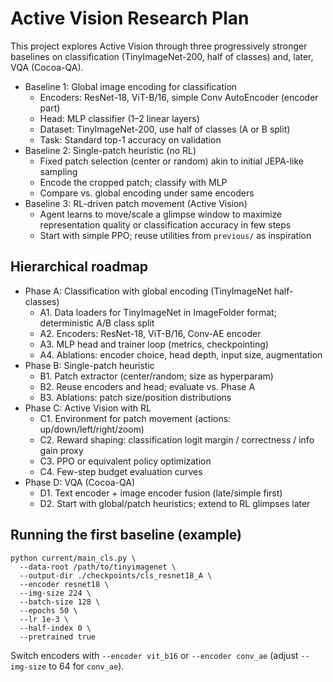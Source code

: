 # Active Vision Research Plan

This project explores Active Vision through three progressively stronger baselines on classification (TinyImageNet-200, half of classes) and, later, VQA (Cocoa-QA).

- Baseline 1: Global image encoding for classification
  - Encoders: ResNet-18, ViT-B/16, simple Conv AutoEncoder (encoder part)
  - Head: MLP classifier (1–2 linear layers)
  - Dataset: TinyImageNet-200, use half of classes (A or B split)
  - Task: Standard top-1 accuracy on validation
- Baseline 2: Single-patch heuristic (no RL)
  - Fixed patch selection (center or random) akin to initial JEPA-like sampling
  - Encode the cropped patch; classify with MLP
  - Compare vs. global encoding under same encoders
- Baseline 3: RL-driven patch movement (Active Vision)
  - Agent learns to move/scale a glimpse window to maximize representation quality or classification accuracy in few steps
  - Start with simple PPO; reuse utilities from `previous/` as inspiration
  
## Hierarchical roadmap

- Phase A: Classification with global encoding (TinyImageNet half-classes)
  - A1. Data loaders for TinyImageNet in ImageFolder format; deterministic A/B class split
  - A2. Encoders: ResNet-18, ViT-B/16, Conv-AE encoder
  - A3. MLP head and trainer loop (metrics, checkpointing)
  - A4. Ablations: encoder choice, head depth, input size, augmentation
- Phase B: Single-patch heuristic
  - B1. Patch extractor (center/random; size as hyperparam)
  - B2. Reuse encoders and head; evaluate vs. Phase A
  - B3. Ablations: patch size/position distributions
- Phase C: Active Vision with RL
  - C1. Environment for patch movement (actions: up/down/left/right/zoom)
  - C2. Reward shaping: classification logit margin / correctness / info gain proxy
  - C3. PPO or equivalent policy optimization
  - C4. Few-step budget evaluation curves
- Phase D: VQA (Cocoa-QA)
  - D1. Text encoder + image encoder fusion (late/simple first)
  - D2. Start with global/patch heuristics; extend to RL glimpses later

## Running the first baseline (example)

```
python current/main_cls.py \
  --data-root /path/to/tinyimagenet \
  --output-dir ./checkpoints/cls_resnet18_A \
  --encoder resnet18 \
  --img-size 224 \
  --batch-size 128 \
  --epochs 50 \
  --lr 1e-3 \
  --half-index 0 \
  --pretrained true
```

Switch encoders with `--encoder vit_b16` or `--encoder conv_ae` (adjust `--img-size` to 64 for `conv_ae`).
